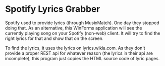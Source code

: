 # Spotify Lyrics Grabber

Spotify used to provide lyrics (through MusixMatch). One day they stopped doing that. As an alternative, this WinForms application will see the currently playing song on your Spotify (non-web) client. It will try to find the right lyrics for that and show that on the screen.

To find the lyrics, it uses the lyrics on lyrics.wikia.com. As they don't provide a proper REST api for whatever reason (the lyrics in their api are incomplete), this program just copies the HTML source code of lyric pages.


